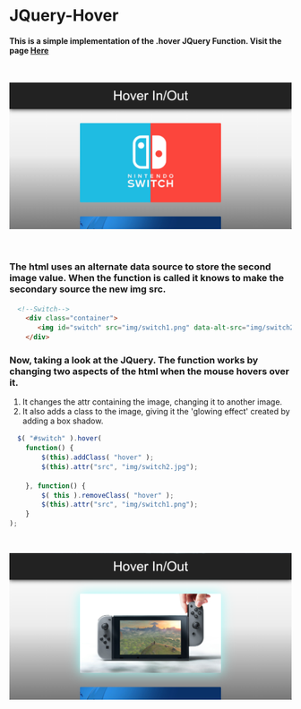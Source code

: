# JQuery-Hover

#### This is a simple implementation of the .hover JQuery Function. Visit the page <a href="https://simonable.github.io/JQuery-Hover/"> Here </a>

<br>

![](https://github.com/SimonAble/JQuery-Hover/blob/master/img/Hover1.png)

<br>

### The html uses an alternate data source to store the second image value. When the function is called it knows to make the secondary source the new img src.

```html
  <!--Switch-->
    <div class="container">
       <img id="switch" src="img/switch1.png" data-alt-src="img/switch2.jpg">
    </div>
```

### Now, taking a look at the JQuery. The function works by changing two aspects of the html when the mouse hovers over it. 

1. It changes the attr containing the image, changing it to another image.
2. It also adds a class to the image, giving it the 'glowing effect' created by adding a box shadow.

```javascript
  $( "#switch" ).hover(
    function() {
        $(this).addClass( "hover" );
        $(this).attr("src", "img/switch2.jpg"); 

    }, function() {
        $( this ).removeClass( "hover" );
        $(this).attr("src", "img/switch1.png"); 
    }
);
```

<br>

![](https://github.com/SimonAble/JQuery-Hover/blob/master/img/Hover2.png)

